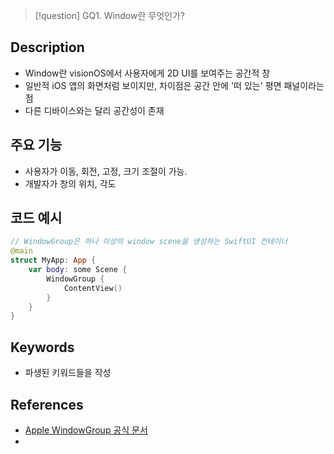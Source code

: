 >[!question]
>GQ1. Window란 무엇인가?

## Description
- Window란 visionOS에서 사용자에게 2D UI를 보여주는 공간적 창
- 일반적 iOS 앱의 화면처럼 보이지만, 차이점은 공간 안에 '떠 있는' 평면 패널이라는 점
- 다른 디바이스와는 달리 공간성이 존재

## 주요 기능
+ 사용자가 이동, 회전, 고정, 크기 조절이 가능.
+ 개발자가 창의 위치, 각도

## 코드 예시
```swift
// WindowGroup은 하나 이상의 window scene을 생성하는 SwiftUI 컨테이너
@main
struct MyApp: App {
    var body: some Scene {
        WindowGroup {
            ContentView()
        }
    }
}
```

## Keywords
+ 파생된 키워드들을 작성

## References
- [Apple WindowGroup 공식 문서](https://developer.apple.com/documentation/swiftui/windowgroup?utm_source=chatgpt.com)
- 